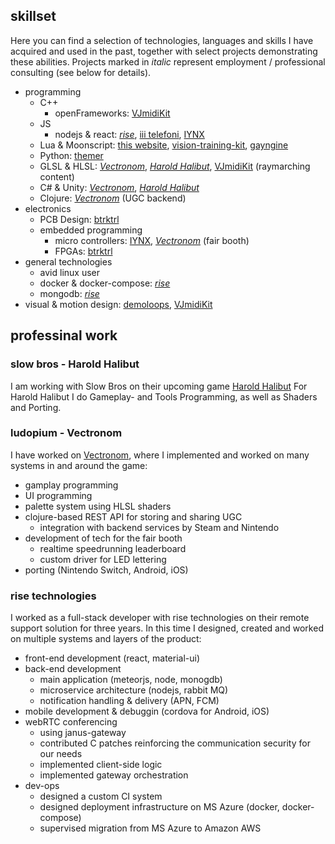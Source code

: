 skillset
--------
<p style="max-width: 800px;">
  Here you can find a selection of technologies, languages and skills I have acquired and used in the past,
  together with select projects demonstrating these abilities.
  Projects marked in <em>italic</em> represent employment / professional consulting (see below for details).
</p>

- programming
  - C++
    - openFrameworks: [VJmidiKit][VJmidiKit]
  - JS
    - nodejs & react: [*rise*][rise], [iii telefoni][tre_telefoni], [IYNX][iynx]
  - Lua & Moonscript: [this website](/meta), [vision-training-kit][vtk], [gayngine][gayngine]
  - Python: [themer][themer]
  - GLSL & HLSL: [*Vectronom*][vectronom], [*Harold Halibut*][hh], [VJmidiKit][VJmidiKit] (raymarching content)
  - C# & Unity: [*Vectronom*][vectronom], [*Harold Halibut*][hh]
  - Clojure: [*Vectronom*][vectronom] (UGC backend)
- electronics
  - PCB Design: [btrktrl][btrktrl]
  - embedded programming
    - micro controllers: [IYNX][iynx], [*Vectronom*][vectronom] (fair booth)
    - FPGAs: [btrktrl][btrktrl]
- general technologies
  - avid linux user
  - docker & docker-compose: [*rise*][rise]
  - mongodb: [*rise*][rise]
- visual & motion design: [demoloops][demoloops], [VJmidiKit][VJmidiKit]

professinal work
------------------
### slow bros - Harold Halibut
<p style="max-width: 800px;">
  I am working with Slow Bros on their upcoming game <a href="http://haroldhalibut.com/">Harold Halibut</a>
  For Harold Halibut I do Gameplay- and Tools Programming, as well as Shaders and Porting.
</p>

### ludopium - Vectronom
I have worked on [Vectronom](https://vectronom.arte.fr),
where I implemented and worked on many systems in and around the game:

- gamplay programming
- UI programming
- palette system using HLSL shaders
- clojure-based REST API for storing and sharing UGC
  - integration with backend services by Steam and Nintendo
- development of tech for the fair booth
  - realtime speedrunning leaderboard
  - custom driver for LED lettering
- porting (Nintendo Switch, Android, iOS)

### rise technologies
<p style="max-width: 800px;">
  I worked as a full-stack developer with rise technologies on their remote support solution for three years.
  In this time I designed, created and worked on multiple systems and layers of the product:
</p>

- front-end development (react, material-ui)
- back-end development
  - main application (meteorjs, node, monogdb)
  - microservice architecture (nodejs, rabbit MQ)
  - notification handling & delivery (APN, FCM)
- mobile development & debuggin (cordova for Android, iOS)
- webRTC conferencing
  - using janus-gateway
  - contributed C patches reinforcing the communication security for our needs
  - implemented client-side logic
  - implemented gateway orchestration
- dev-ops
  - designed a custom CI system
  - designed deployment infrastructure on MS Azure (docker, docker-compose)
  - supervised migration from MS Azure to Amazon AWS

[themer]: https://github.com/s-ol/themer
[vtk]: https://s-ol.itch.io/vision-training-kit
[iynx]: /games/IYNX
[btrktrl]: /projects/btrktrl
[VJmidiKit]: /projects/VJmidiKit
[demoloops]: /projects/demoloops
[tre_telefoni]: /projects/iii-telefoni
[gayngine]: /blog/love_lua_photoshop_and_games

[vectronom]: #ludopium-vectronom
[hh]: #slow-bros-harold-halibut
[rise]: #rise-technologies
